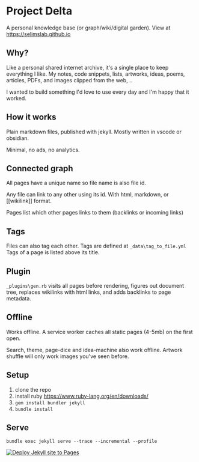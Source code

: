 #  Project Delta

A personal knowledge base (or graph/wiki/digital garden). View at <https://selimslab.github.io>




## Why?

Like a personal shared internet archive, it's a single place to keep everything I like. My notes, code snippets, lists, artworks, ideas, poems, articles, PDFs, and images clipped from the web, ..

I wanted to build something I'd love to use every day and I'm happy that it worked. 


## How it works 

Plain markdown files, published with jekyll. Mostly written in vscode or obsidian. 

Minimal, no ads, no analytics. 

## Connected graph  

All pages have a unique name so file name is also file id.

Any file can link to any other using its id. With html, markdown, or [[wikilink]] format.

Pages list which other pages links to them (backlinks or incoming links)

## Tags 
Files can also tag each other. Tags are defined at `_data\tag_to_file.yml` 
Tags of a page is listed above its title. 

## Plugin 
`_plugins\gen.rb` visits all pages before rendering, figures out document tree, replaces wikilinks with html links, and adds backlinks to page metadata. 

## Offline 

Works offline. A service worker caches all static pages (4-5mb) on the first open. 

Search, theme, page-dice and idea-machine also work offline. Artwork shuffle will only work images you've seen before.  

## Setup

1. clone the repo
3. install ruby <https://www.ruby-lang.org/en/downloads/>
4. `gem install bundler jekyll`
5. `bundle install`

## Serve
```
bundle exec jekyll serve --trace --incremental --profile
```

[![Deploy Jekyll site to Pages](https://github.com/selimslab/selimslab.github.io/actions/workflows/pages.yml/badge.svg)](https://github.com/selimslab/selimslab.github.io/actions/workflows/pages.yml)